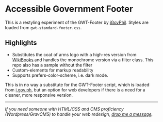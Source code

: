 # Accessible Government Footer

This is a restyling experiment of the GWT-Footer by [iGovPhil](https://github.com/iGovPhil/gwt-footer). Styles are loaded from `gwt-standard-footer.css`.

## Highlights

* Substitutes the coat of arms logo with a high-res version from [WikiBooks
](https://tl.m.wikibooks.org/wiki/Talaksan:Coat_of_arms_of_the_Philippines.svg) and handles the monochrome version via a filter class. This repo also has a sample without the filter
* Custom-elements for markup readability
* Supports prefers-color-scheme, i.e. dark mode.

This is in no way a substitute for the GWT-Footer script, which is loaded from [i.gov.ph](https://gwhs.i.gov.ph/gwt-footer/footer-source.html), but an option for web developers if there is a need for a cleaner, more responsive version.

---

*If you need someone with HTML/CSS and CMS proficiency (Wordpress/GravCMS) to handle your web redesign, [drop me a message](mailto:acezalba+github@slmail.me).*

